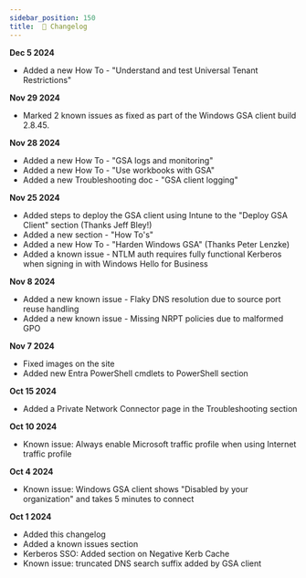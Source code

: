 ```yaml
---
sidebar_position: 150
title:  📝 Changelog
---
```


**Dec 5 2024**
* Added a new How To - "Understand and test Universal Tenant Restrictions" 

**Nov 29 2024**
* Marked 2 known issues as fixed as part of the Windows GSA client build 2.8.45.

**Nov 28 2024**
* Added a new How To - "GSA logs and monitoring"
* Added a new How To - "Use workbooks with GSA"
* Added a new Troubleshooting doc - "GSA client logging"

**Nov 25 2024**
* Added steps to deploy the GSA client using Intune to the "Deploy GSA Client" section (Thanks Jeff Bley!)
* Added a new section - "How To's"
* Added a new How To - "Harden Windows GSA" (Thanks Peter Lenzke)
* Added a known issue - NTLM auth requires fully functional Kerberos when signing in with Windows Hello for Business

**Nov 8 2024**
* Added a new known issue - Flaky DNS resolution due to source port reuse handling
* Added a new known issue - Missing NRPT policies due to malformed GPO

**Nov 7 2024**
* Fixed images on the site
* Added new Entra PowerShell cmdlets to PowerShell section

**Oct 15 2024**
* Added a Private Network Connector page in the Troubleshooting section

**Oct 10 2024**
* Known issue: Always enable Microsoft traffic profile when using Internet traffic profile

**Oct 4 2024**
* Known issue: Windows GSA client shows "Disabled by your organization" and takes 5 minutes to connect

**Oct 1 2024**
* Added this changelog
* Added a known issues section
* Kerberos SSO: Added section on Negative Kerb Cache
* Known issue: truncated DNS search suffix added by GSA client